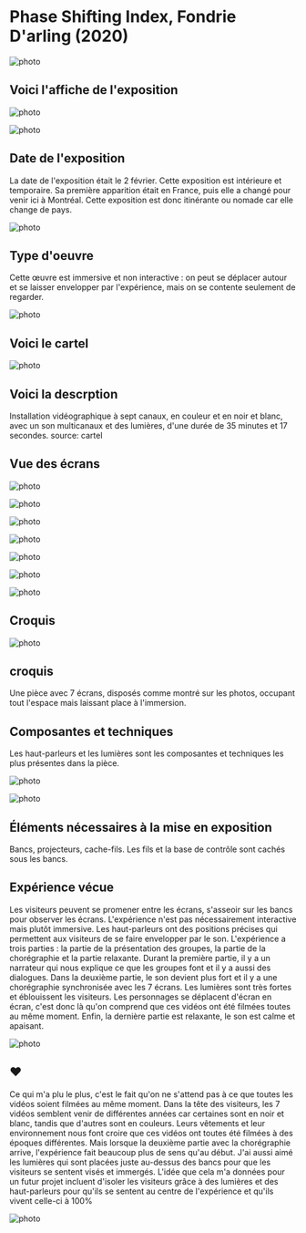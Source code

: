 # Phase Shifting Index, Fondrie D'arling (2020)

![photo](vue_ensemble_panorama.JPG)

## **Voici l'affiche de l'exposition**

![photo](Affiche_exposition.jpeg)

![photo](Titre_exposition.jpeg)


## **Date de l'exposition**
La date de l'exposition était le 2 février. Cette exposition est intérieure et temporaire. Sa première apparition était en France, puis elle a changé pour venir ici à Montréal. Cette exposition est donc itinérante ou nomade car elle change de pays.

![photo](moi_devant_l'edifice.png)

## **Type d'oeuvre**
Cette œuvre est immersive et non interactive : on peut se déplacer autour et se laisser envelopper par l'expérience, mais on se contente seulement de regarder.

![photo](Exposition_Vue_ensembe.jpeg)

## **Voici le cartel**

![photo](cartel.image.png)

## **Voici la descrption**
Installation vidéographique à sept canaux, en couleur et en noir et blanc, avec un son multicanaux et des lumières, d'une durée de 35 minutes et 17 secondes.
source: cartel
## **Vue des écrans**

![photo](Ecran_1_gauche.jpeg)

![photo](Ecran_2_gauche.jpeg)

![photo](Ecran_3_gauche.jpeg)

![photo](ecran_4.jpeg)

![photo](Ecran_5_centre.jpeg)

![photo](Ecran_6_droite.jpeg)

![photo](Ecran_7_droite.jpeg)

## **Croquis**

![photo](croquis.image.jpeg)

## **croquis**

Une pièce avec 7 écrans, disposés comme montré sur les photos, occupant tout l'espace mais laissant place à l'immersion.

## **Composantes et techniques**
Les haut-parleurs et les lumières sont les composantes et techniques les plus présentes dans la pièce.

![photo](Instalation_2.jpeg)

![photo](Instalation_vue_ensemble.png)

## **Éléments nécessaires à la mise en exposition**
Bancs, projecteurs, cache-fils. Les fils et la base de contrôle sont cachés sous les bancs.

 ## **Expérience vécue**
 Les visiteurs peuvent se promener entre les écrans, s'asseoir sur les bancs pour observer les écrans. L'expérience n'est pas nécessairement interactive mais plutôt immersive. Les haut-parleurs ont des positions précises qui permettent aux visiteurs de se faire envelopper par le son. L'expérience a trois parties : la partie de la présentation des groupes, la partie de la chorégraphie et la partie relaxante. Durant la première partie, il y a un narrateur qui nous explique ce que les groupes font et il y a aussi des dialogues. Dans la deuxième partie, le son devient plus fort et il y a une chorégraphie synchronisée avec les 7 écrans. Les lumières sont très fortes et éblouissent les visiteurs. Les personnages se déplacent d'écran en écran, c'est donc là qu'on comprend que ces vidéos ont été filmées toutes au même moment. Enfin, la dernière partie est relaxante, le son est calme et apaisant.

![photo](vue_partie_relaxante.jpeg)


 ## **❤️**
Ce qui m'a plu le plus, c'est le fait qu'on ne s'attend pas à ce que toutes les vidéos soient filmées au même moment. Dans la tête des visiteurs, les 7 vidéos semblent venir de différentes années car certaines sont en noir et blanc, tandis que d'autres sont en couleurs. Leurs vêtements et leur environnement nous font croire que ces vidéos ont toutes été filmées à des époques différentes. Mais lorsque la deuxième partie avec la chorégraphie arrive, l'expérience fait beaucoup plus de sens qu'au début. J'ai aussi aimé les lumières qui sont placées juste au-dessus des bancs pour que les visiteurs se sentent visés et immergés. L'idée que cela m'a données pour un futur projet incluent d'isoler les visiteurs grâce à des lumières et des haut-parleurs pour qu'ils se sentent au centre de l'expérience et qu'ils vivent celle-ci à 100%


![photo](Lumieres.jpeg)







 

























